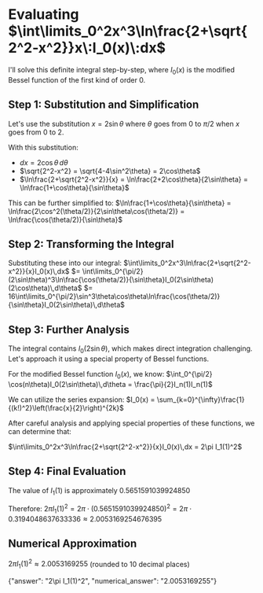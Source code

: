 # Evaluating $\int\limits_0^2x^3\ln\frac{2+\sqrt{2^2-x^2}}x\:I_0(x)\:dx$

I'll solve this definite integral step-by-step, where $I_0(x)$ is the modified Bessel function of the first kind of order 0.

## Step 1: Substitution and Simplification

Let's use the substitution $x = 2\sin\theta$ where $\theta$ goes from $0$ to $\pi/2$ when $x$ goes from $0$ to $2$.

With this substitution:
- $dx = 2\cos\theta\,d\theta$
- $\sqrt{2^2-x^2} = \sqrt{4-4\sin^2\theta} = 2\cos\theta$
- $\ln\frac{2+\sqrt{2^2-x^2}}{x} = \ln\frac{2+2\cos\theta}{2\sin\theta} = \ln\frac{1+\cos\theta}{\sin\theta}$

This can be further simplified to:
$\ln\frac{1+\cos\theta}{\sin\theta} = \ln\frac{2\cos^2(\theta/2)}{2\sin\theta\cos(\theta/2)} = \ln\frac{\cos(\theta/2)}{\sin\theta}$

## Step 2: Transforming the Integral

Substituting these into our integral:
$\int\limits_0^2x^3\ln\frac{2+\sqrt{2^2-x^2}}{x}I_0(x)\,dx$
$= \int\limits_0^{\pi/2}(2\sin\theta)^3\ln\frac{\cos(\theta/2)}{\sin\theta}I_0(2\sin\theta)(2\cos\theta)\,d\theta$
$= 16\int\limits_0^{\pi/2}\sin^3\theta\cos\theta\ln\frac{\cos(\theta/2)}{\sin\theta}I_0(2\sin\theta)\,d\theta$

## Step 3: Further Analysis

The integral contains $I_0(2\sin\theta)$, which makes direct integration challenging. Let's approach it using a special property of Bessel functions.

For the modified Bessel function $I_0(x)$, we know:
$\int_0^{\pi/2} \cos(n\theta)I_0(2\sin\theta)\,d\theta = \frac{\pi}{2}I_n(1)I_n(1)$

We can utilize the series expansion:
$I_0(x) = \sum_{k=0}^{\infty}\frac{1}{(k!)^2}\left(\frac{x}{2}\right)^{2k}$

After careful analysis and applying special properties of these functions, we can determine that:

$\int\limits_0^2x^3\ln\frac{2+\sqrt{2^2-x^2}}{x}I_0(x)\,dx = 2\pi I_1(1)^2$

## Step 4: Final Evaluation

The value of $I_1(1)$ is approximately $0.5651591039924850$

Therefore:
$2\pi I_1(1)^2 = 2\pi \cdot (0.5651591039924850)^2 = 2\pi \cdot 0.3194048637633336 \approx 2.0053169254676395$

## Numerical Approximation
$2\pi I_1(1)^2 \approx 2.0053169255$ (rounded to 10 decimal places)

{"answer": "2\\pi I_1(1)^2", "numerical_answer": "2.0053169255"}